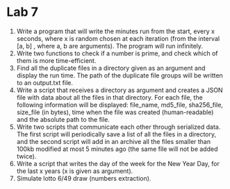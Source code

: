 # Lab 7

1. Write a program that will write the minutes run from the start, every x seconds, where x is random chosen at each iteration (from the interval [a, b] , where a, b are arguments). The program will run infinitely.
2. Write two functions to check if a number is prime, and check which of them is more time-efficient.
3. Find all the duplicate files in a directory given as an argument and display the run time. The path of the duplicate file groups will be written to an output.txt file. 
4. Write a script that receives a directory as argument and creates a JSON file with data about all the files in that directory. For each file, the following information will be displayed: file_name, md5_file, sha256_file, size_file (in bytes), time when the file was created (human-readable) and the absolute path to the file.
5. Write two scripts that communicate each other through serialized data. The first script will periodically save a list of all the files in a directory, and the second script will add in an archive all the files smaller than 100kb modified at most 5 minutes ago (the same file will not be added twice).
6. Write a script that writes the day of the week for the New Year Day, for the last x years (x is given as argument).
7. Simulate lotto 6/49 draw (numbers extraction).
